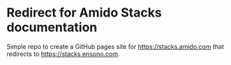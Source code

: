 # Redirect for Amido Stacks documentation

Simple repo to create a GitHub pages site for https://stacks.amido.com that redirects to https://stacks.ensono.com.